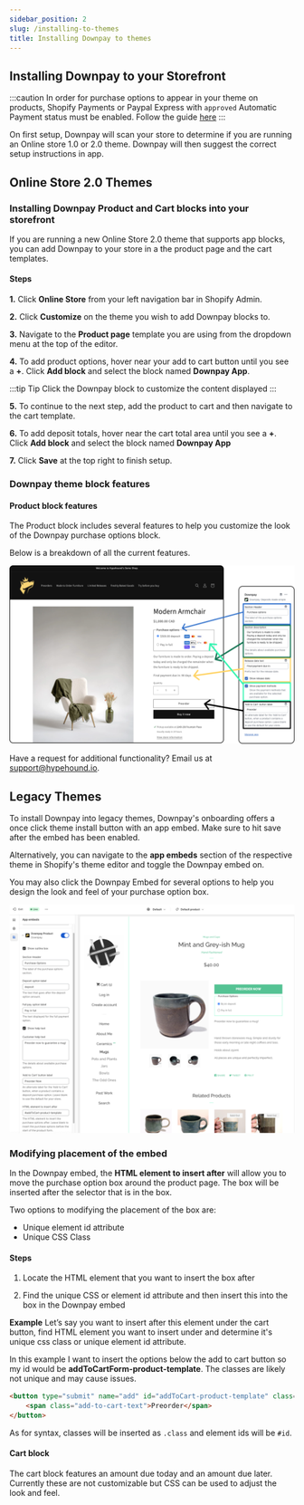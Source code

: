 ```yaml
---
sidebar_position: 2
slug: /installing-to-themes
title: Installing Downpay to themes
---
```


## Installing Downpay to your Storefront

:::caution
In order for purchase options to appear in your theme on products, Shopify Payments or Paypal Express with `approved` Automatic Payment status must be enabled. Follow the guide [here](/payment-gateways)
:::

On first setup, Downpay will scan your store to determine if you are running an Online store 1.0 or 2.0 theme. Downpay will then suggest the correct setup instructions in app.

## Online Store 2.0 Themes

### Installing Downpay Product and Cart blocks into your storefront

If you are running a new Online Store 2.0 theme that supports app blocks, you can add Downpay to your store in a the product page and the cart templates.

#### Steps

**1.** Click **Online Store** from your left navigation bar in Shopify Admin.

**2.** Click **Customize** on the theme you wish to add Downpay blocks to.

**3.** Navigate to the **Product page** template you are using from the dropdown menu at the top of the editor.

**4.** To add product options, hover near your add to cart button until you see a **+**. Click **Add block** and select the block named **Downpay App**.

:::tip Tip
Click the Downpay block to customize the content displayed
:::

**5.** To continue to the next step, add the product to cart and then navigate to the cart template.

**6.** To add deposit totals, hover near the cart total area until you see a **+**. Click **Add block** and select the block named **Downpay App**

**7.** Click **Save** at the top right to finish setup.

### Downpay theme block features

#### Product block features

The Product block includes several features to help you customize the look of the Downpay purchase options block.

Below is a breakdown of all the current features.

![Product block features](/img/product_theme_features.png)

Have a request for additional functionality? Email us at [support@hypehound.io](mailto:support@hypehound.io).

## Legacy Themes

To install Downpay into legacy themes, Downpay's onboarding offers a once click theme install button with an app embed. Make sure to hit save after the embed has been enabled.

Alternatively, you can navigate to the **app embeds** section of the respective theme in Shopify's theme editor and toggle the Downpay embed on. 

You may also click the Downpay Embed for several options to help you design the look and feel of your purchase option box. 

![Product legacy app embed](/img/legacy-dp-product-embed.png)

### Modifying placement of the embed 

In the Downpay embed, the **HTML element to insert after** will allow you to move the purchase option box around the product page. The box will be inserted after the selector that is in the box. 

Two options to modifying the placement of the box are:
- Unique element id attribute
- Unique CSS Class

#### Steps

1. Locate the HTML element that you want to insert the box after

2. Find the unique CSS or element id attribute and then insert this into the box in the Downpay embed

**Example** 
Let’s say you want to insert after this element under the cart button, find HTML element you want to insert under and determine it's unique css class or unique element id attribute. 

In this example I want to insert the options below the add to cart button so my id would be **addToCartForm-product-template**. The classes are likely not unique and may cause issues.

```html
<button type="submit" name="add" id="addToCart-product-template" class="btn btn--large btn--full">
    <span class="add-to-cart-text">Preorder</span>
</button>
```
As for syntax, classes will be inserted as `.class` and element ids will be `#id`.



#### Cart block

The cart block features an amount due today and an amount due later. Currently these are not customizable but CSS can be used to adjust the look and feel.

